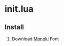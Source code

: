 # init.lua

## Install

1. Download [Monoki](https://github.com/ryanoasis/nerd-fonts/releases/download/v3.0.2/Mononoki.zip) Font
